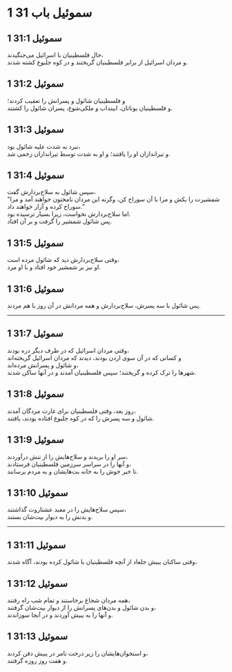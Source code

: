 # 1 سموئیل باب 31

## 1 سموئیل 31:1

حال فلسطینیان با اسرائیل می‌جنگیدند،  
و مردان اسرائیل از برابر فلسطینیان گریختند و در کوه جلبوع کشته شدند.

## 1 سموئیل 31:2

و فلسطینیان شائول و پسرانش را تعقیب کردند؛  
و فلسطینیان یوناتان، ابینداب و ملکی‌شوع، پسران شائول را کشتند.

## 1 سموئیل 31:3

نبرد به شدت علیه شائول بود،  
و تیراندازان او را یافتند؛ و او به شدت توسط تیراندازان زخمی شد.

## 1 سموئیل 31:4

سپس شائول به سلاح‌بردارش گفت،  
"شمشیرت را بکش و مرا با آن سوراخ کن، وگرنه این مردان نامختون خواهند آمد و مرا سوراخ کرده و آزار خواهند داد."  
اما سلاح‌بردارش نخواست، زیرا بسیار ترسیده بود.  
پس شائول شمشیر را گرفت و بر آن افتاد.

## 1 سموئیل 31:5

وقتی سلاح‌بردارش دید که شائول مرده است،  
او نیز بر شمشیر خود افتاد و با او مرد.

## 1 سموئیل 31:6

پس شائول با سه پسرش، سلاح‌بردارش و همه مردانش در آن روز با هم مردند.

---

## 1 سموئیل 31:7

وقتی مردان اسرائیل که در طرف دیگر دره بودند،  
و کسانی که در آن سوی اردن بودند، دیدند که مردان اسرائیل گریخته‌اند  
و شائول و پسرانش مرده‌اند،  
شهرها را ترک کرده و گریختند؛ سپس فلسطینیان آمدند و در آنها ساکن شدند.

## 1 سموئیل 31:8

روز بعد، وقتی فلسطینیان برای غارت مردگان آمدند،  
شائول و سه پسرش را که در کوه جلبوع افتاده بودند، یافتند.

## 1 سموئیل 31:9

سر او را بریدند و سلاح‌هایش را از تنش درآوردند،  
و آنها را در سراسر سرزمین فلسطینیان فرستادند،  
تا خبر خوش را به خانه بت‌هایشان و به مردم برسانند.

## 1 سموئیل 31:10

سپس سلاح‌هایش را در معبد عشتاروت گذاشتند،  
و بدنش را به دیوار بیت‌شان بستند.

---

## 1 سموئیل 31:11

وقتی ساکنان یبیش جلعاد از آنچه فلسطینیان با شائول کرده بودند، آگاه شدند،

## 1 سموئیل 31:12

همه مردان شجاع برخاستند و تمام شب راه رفتند،  
و بدن شائول و بدن‌های پسرانش را از دیوار بیت‌شان گرفتند،  
و آنها را به یبیش آوردند و در آنجا سوزاندند.

## 1 سموئیل 31:13

و استخوان‌هایشان را زیر درخت تامر در یبیش دفن کردند،  
و هفت روز روزه گرفتند.
